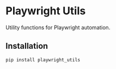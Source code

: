 # Playwright Utils

Utility functions for Playwright automation.

## Installation

```bash
pip install playwright_utils